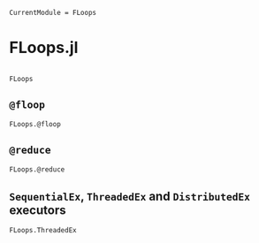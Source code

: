 ```@meta
CurrentModule = FLoops
```

# FLoops.jl

```@index
```

```@docs
FLoops
```

## `@floop`

```@docs
FLoops.@floop
```

## `@reduce`

```@docs
FLoops.@reduce
```

## `SequentialEx`, `ThreadedEx` and `DistributedEx` executors

```@docs
FLoops.ThreadedEx
```
